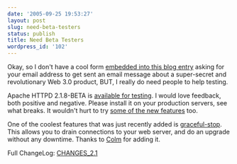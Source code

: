 ```yaml
---
date: '2005-09-25 19:53:27'
layout: post
slug: need-beta-testers
status: publish
title: Need Beta Testers
wordpress_id: '102'
---
```



Okay, so I don't have a cool form [embedded into this blog entry](http://blakeross.com/index.php?p=170) asking for your email address to get sent an email message about a super-secret and revolutionary Web 3.0 product, BUT, I really do need people to help testing.



Apache HTTPD 2.1.8-BETA is [available for testing](http://people.apache.org/~pquerna/dev/httpd-2.1.8/).  I would love feedback, both positive and negative.  Please install it on your production servers, see what breaks. It wouldn't hurt to  try [some of the new features](http://httpd.apache.org/docs/2.1/new_features_2_2.html) too.



One of the coolest features that was just recently added is [graceful-stop](http://httpd.apache.org/docs/2.1/stopping.html#gracefulstop).  This allows you to drain connections to your web server, and do an upgrade without any downtime.  Thanks to [Colm](http://www.stdlib.net/~colmmacc/) for adding it.



Full ChangeLog: [CHANGES_2.1](http://people.apache.org/~pquerna/dev/httpd-2.1.8/CHANGES_2.1)

